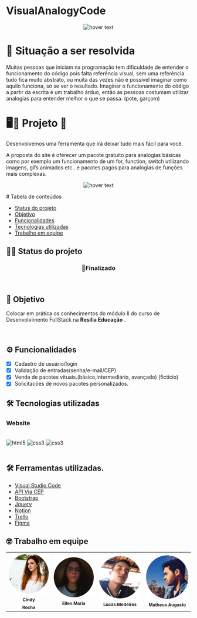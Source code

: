 # VisualAnalogyCode

<p align="center">
    <img src="https://user-images.githubusercontent.com/99571291/172458488-43404777-27d7-4c06-8072-470334d35dee.png" width="500" title="hover text">
</p>

# 🤔 **Situação a ser resolvida**

Muitas pessoas que iniciam na programação tem dificuldade de entender o funcionamento do código pois falta referência visual, sem uma referência tudo fica muito abstrato, ou muita das vezes não é possível imaginar como aquilo funciona, só se ver o resultado.
Imaginar o funcionamento do código a partir da escrita é um trabalho árduo, então as pessoas costumam utilizar analogias para entender melhor o que se passa. (pote, garçom)

# 🖥️🙌 **Projeto** 🙌

Desenvolvemos uma ferramenta que irá deixar tudo mais fácil para você.

A proposta do site é oferecer um pacote gratuito para analogias básicas como por exemplo um funcionamento de um for, function, switch utilizando imagens, gifs animados etc.. e pacotes pagos para analogias de funções mais complexas.
<p align="center">
 <img src="https://user-images.githubusercontent.com/94567136/172459663-769f0a88-a060-4c55-8b16-595c60c256dd.png" width="500" title="hover text">
</p>
# Tabela de conteúdos

<!--ts-->

- [Status do projeto](#%EF%B8%8F-status-do-projeto)
- [Objetivo](#-objetivo)
- [Funcionalidades](#%EF%B8%8F-funcionalidades)
- [Tecnologias utilizadas](#%EF%B8%8F-tecnologias-utilizadas)
- [Trabalho em equipe](#-Trabalho-em-equipe)
<!--te-->

## 👷‍♀️ Status do projeto

<h3 align='center'> 
	 🚀Finalizado
</h3><br>

## 🎯 Objetivo

Colocar em prática os conhecimentos do módulo II do curso de Desenvolvimento FullStack na **Resilia Educação** .

</br>

## ⚙️ Funcionalidades

- [x] Cadastro de usuário/login
- [x] Validação de entradas(senha/e-mail/CEP)
- [x] Venda de pacotes vituais.(básico,intermediário, avançado) (fictício)
- [x] Solicitacões de novos pacotes personalizados.

## 🛠️ Tecnologias utilizadas

### **Website**

<div style ="display:inline_block"><br/>
    <img align = 'center' alt='html5' src = 'https://img.shields.io/badge/HTML5-E34F26?style=for-the-badge&logo=html5&logoColor=white'>
    <img align = 'center' alt='css3' src = 'https://img.shields.io/badge/CSS3-1572B6?style=for-the-badge&logo=css3&logoColor=white'>
    <img align = 'center' alt='css3' src = 'https://img.shields.io/badge/JavaScript-323330?style=for-the-badge&logo=javascript&logoColor=F7DF1E'>
</div><br>

## 🛠️ Ferramentas utilizadas.

- [Visual Studio Code](https://code.visualstudio.com/)
- [API Via CEP](https://viacep.com.br/)
- [Bootstrap](https://getbootstrap.com/docs/5.0/getting-started/introduction/)
- [Jquery](https://jquery.com/)
- [Notion](https://www.notion.so)
- [Trello](https://trello.com)
- [Figma](https://www.figma.com)

## 🤓 Trabalho em equipe

<table align='center'>
  <tr>
    <td align="center"><a href="https://github.com/Cindy-Ariel"><img src="img/perfil-cindy.png" width="150px;"  alt="fotocindy"/><br/><sub><b>Cindy <br> Rocha </b></sub></a><br />
    </td>
    <td align="center"><a href="https://github.com/ellenmariadev"><img src="img/perfil-ellen.png" width="150px;" alt="foto Ellen"/><br/><sub><b>Ellen Maria </b></sub></a><br />
    </td>
      <td align="center"><a href="https://github.com/LucasMedeiros7"><img src="img/perfil-lucas.png" width="150px;"  alt="foto Lucas"/><br/><sub><b>  Lucas Medeiros </b></sub></a><br />
    </td>
      <td align="center"><a href="https://github.com/MatheusAMR99"><img src="img/perfil-matheus.png" width="150px;" alt="foto Matheus"/><br/><sub><b>Matheus Augusto</b></sub></a><br />
    </td>
  </tr>

